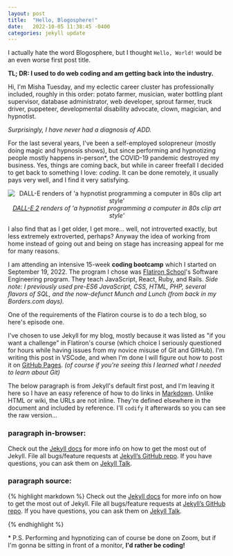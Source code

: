 ```yaml
---
layout: post
title:  "Hello, Blogosphere!"
date:   2022-10-05 11:38:45 -0400
categories: jekyll update
---
```

I actually hate the word Blogosphere, but I thought `Hello, World!` would be an even worse first post title.

**TL; DR: I used to do web coding and am getting back into the industry.**

Hi, I'm Misha Tuesday, and my eclectic career cluster has professionally included, roughly in this order: potato farmer, musician, water bottling plant supervisor, database administrator, web developer, sprout farmer, truck driver, puppeteer, developmental disability advocate, clown, magician, and hypnotist.

*Surprisingly, I have never had a diagnosis of ADD.*



For the last several years, I've been a self-employed solopreneur (mostly doing magic and hypnosis shows), but since performing and hypnotizing people mostly happens in-person\*, the COVID-19 pandemic destroyed my business.  Yes, things are coming back, but while in career freefall I decided to get back to something I love: *coding*.  It can be done remotely, it usually pays very well, and I find it very satisfying.

<center><p class='image-right'><img src="https://media-exp1.licdn.com/dms/image/C5616AQHaMBmEoqylhg/profile-displaybackgroundimage-shrink_350_1400/0/1663003871455?e=1670457600&v=beta&t=ZtufIwzlbF_dU4MSwKpIBAbVwoa_0WglUZU4Xow6oUw" alt="DALL-E renders of 'a hypnotist programming a computer in 80s clip art style'" /><i><a href="https://openai.com/dall-e-2/">DALL-E 2</a> renders of 'a hypnotist programming a computer in 80s clip art style'</i></p></center>

I also find that as I get older, I get more... well, not introverted exactly, but less extremely extroverted, perhaps? Anyway the idea of working from home instead of going out and being on stage has increasing appeal for me for many reasons.

I am attending an intensive 15-week **coding bootcamp** which I started on September 19, 2022.  The program I chose was [Flatiron School][flatiron-school]'s Software Engineering program.  They teach JavaScript, React, Ruby, and Rails. *Side note: I previously used pre-ES6 JavaScript, CSS, HTML, PHP, several flavors of SQL, and the now-defunct Munch and Lunch (from back in my Borders.com days).*

One of the requirements of the Flatiron course is to do a tech blog, so here's episode one.

I've chosen to use Jekyll for my blog, mostly because it was listed as "if you want a challenge" in Flatiron's course (which choice I seriously questioned for hours while having issues from my novice misuse of Git and GitHub). I'm writing this post in VSCode, and when I'm done I will figure out how to post it on [GitHub Pages][github-pages]. *(of course if you're seeing this I learned what I needed to learn about Git)*

The below paragraph is from Jekyll's default first post, and I'm leaving it here so I have an easy reference of how to do links in [Markdown][markdown-guide].  Unlike HTML or wiki, the URLs are not inline. They're defined elsewhere in the document and included by reference. I'll `codify` it afterwards so you can see the raw version...


### paragraph in-browser:

Check out the [Jekyll docs][jekyll-docs] for more info on how to get the most out of Jekyll. File all bugs/feature requests at [Jekyll’s GitHub repo][jekyll-gh]. If you have questions, you can ask them on [Jekyll Talk][jekyll-talk].

[jekyll-docs]: https://jekyllrb.com/docs/home
[jekyll-gh]:   https://github.com/jekyll/jekyll
[jekyll-talk]: https://talk.jekyllrb.com/
[flatiron-school]: https://flatironschool.com/
[github-pages]: https://pages.github.com/
[markdown-guide]: https://www.markdownguide.org/

### paragraph source:
{% highlight markdown %}
Check out the [Jekyll docs][jekyll-docs] for more info on how to get the most out of Jekyll. File all bugs/feature requests at [Jekyll’s GitHub repo][jekyll-gh]. If you have questions, you can ask them on [Jekyll Talk][jekyll-talk].

[jekyll-docs]: https://jekyllrb.com/docs/home
[jekyll-gh]:   https://github.com/jekyll/jekyll
[jekyll-talk]: https://talk.jekyllrb.com/
{% endhighlight %}


\* P.S. Performing and hypnotizing can of course be done on Zoom, but if I'm gonna be sitting in front of a monitor, **I'd rather be coding!**